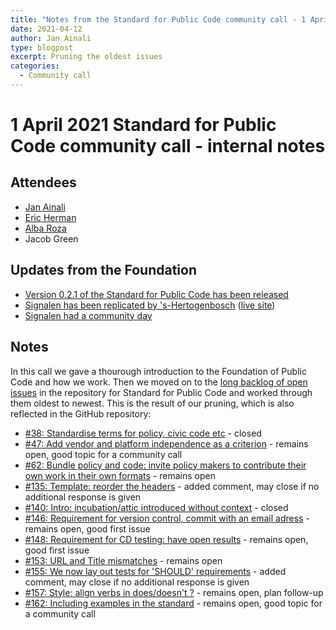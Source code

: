 ```yaml
---
title: "Notes from the Standard for Public Code community call - 1 April 2021"
date: 2021-04-12
author: Jan Ainali
type: blogpost
excerpt: Pruning the oldest issues
categories:
  - Community call
---
```


# 1 April 2021 Standard for Public Code community call - internal notes

## Attendees

* [Jan Ainali](https://publiccode.net/who-we-are/team/jan-ainali.html)
* [Eric Herman](https://publiccode.net/who-we-are/team/eric-herman.html)
* [Alba Roza](https://publiccode.net/who-we-are/team/alba-roza.html)
* Jacob Green

## Updates from the Foundation

- [Version 0.2.1 of the Standard for Public Code has been released](https://github.com/publiccodenet/standard/releases/tag/0.2.1)
- [Signalen has been replicated by 's-Hertogenbosch](https://commonground.nl/news/view/418b95d8-b3e3-4bd0-9ece-48984a472b93/gemeente-s-hertogenbosch-live-met-signalen) ([live site](https://meldingen.s-hertogenbosch.nl/incident/beschrijf))
- [Signalen had a community day](https://signalen.org/en/news/2021-03-29-notes-community-meetup/)

## Notes

In this call we gave a thourough introduction to the Foundation of Public Code and how we work. Then we moved on to the [long backlog of open issues](https://github.com/publiccodenet/standard/issues?q=is%3Aissue+is%3Aopen+sort%3Acreated-asc) in the repository for Standard for Public Code and worked through them oldest to newest. This is the result of our pruning, which is also reflected in the GitHub repository:

- [#38: Standardise terms for policy, civic code etc](https://github.com/publiccodenet/standard/issues/38) - closed
- [#47: Add vendor and platform independence as a criterion](https://github.com/publiccodenet/standard/issues/47) - remains open, good topic for a community call
- [#62: Bundle policy and code: invite policy makers to contribute their own work in their own formats](https://github.com/publiccodenet/standard/issues/62) - remains open
- [#135: Template: reorder the headers](https://github.com/publiccodenet/standard/issues/135) - added comment, may close if no additional response is given
- [#140: Intro: incubation/attic introduced without context](https://github.com/publiccodenet/standard/issues/140) - closed
- [#146: Requirement for version control, commit with an email adress](https://github.com/publiccodenet/standard/issues/146) - remains open, good first issue
- [#148: Requirement for CD testing: have open results](https://github.com/publiccodenet/standard/issues/148) - remains open, good first issue
- [#153: URL and Title mismatches](https://github.com/publiccodenet/standard/issues/153) - remains open
- [#155: We now lay out tests for 'SHOULD' requirements](https://github.com/publiccodenet/standard/issues/155) - added comment, may close if no additional response is given
- [#157: Style: align verbs in does/doesn't ?](https://github.com/publiccodenet/standard/issues/157) - remains open, plan follow-up
- [#162: Including examples in the standard](https://github.com/publiccodenet/standard/issues/162) - remains open, good topic for a community call
